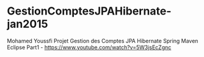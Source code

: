 # GestionComptesJPAHibernate-jan2015
Mohamed Youssfi Projet Gestion des Comptes JPA Hibernate Spring Maven Eclipse Part1 - https://www.youtube.com/watch?v=5W3jsEcZgnc
